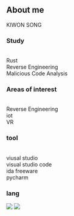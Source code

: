 <h2> About me</h2>
KIWON SONG

<h3> Study </h3>
<br>Rust
<br>Reverse Engineering 
<br>Malicious Code Analysis

<h3> Areas of interest</h3>
<br>Reverse Engineering 
<br>iot
<br>VR

<h3> tool </h3>
<br>viusal studio
<br>visual studio code
<br>ida freeware
<br>pycharm

<h3> lang</h3>
<img src="https://img.shields.io/badge/c-%23A8B9CC.svg?&style=for-the-badge&logo=c&logoColor=black" />
<img src="https://img.shields.io/badge/c%2B%2B-%2300599C.svg?&style=for-the-badge&logo=c%2B%2B&logoColor=white" />

